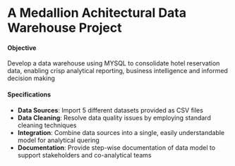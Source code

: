 # A Medallion Achitectural Data Warehouse Project
#### Objective
Develop a data warehouse using MYSQL to consolidate hotel reservation data, enabling crisp analytical reporting, business intelligence and informed decision making

#### Specifications
- **Data Sources**: Import 5 different datasets provided as CSV files
- **Data Cleaning**: Resolve data quality issues by employing standard cleaning techniques
- **Integration**: Combine data sources into a single, easily understandable model for analytical quering
- **Documentation**: Provide step-wise documentation of data model to support stakeholders and co-analytical teams

